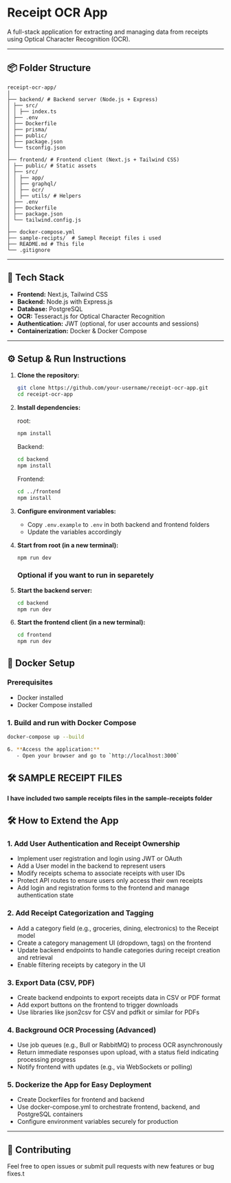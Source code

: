 # Receipt OCR App

A full-stack application for extracting and managing data from receipts using Optical Character Recognition (OCR).

---

## 📦 Folder Structure

```
receipt-ocr-app/
│
├── backend/ # Backend server (Node.js + Express)
│ ├── src/
│ │ ├── index.ts
│ ├── .env
│ ├── Dockerfile
│ ├── prisma/
│ ├── public/
│ ├── package.json
│ └── tsconfig.json
│
├── frontend/ # Frontend client (Next.js + Tailwind CSS)
│ ├── public/ # Static assets
│ ├── src/
│ │ ├── app/
│ │ ├── graphql/
│ │ ├── ocr/
│ │ ├── utils/ # Helpers
│ ├── .env
│ ├── Dockerfile
│ ├── package.json
│ └── tailwind.config.js
│
├── docker-compose.yml
├── sample-recipts/  # Samepl Receipt files i used
├── README.md # This file
└── .gitignore
```

---

## 🚀 Tech Stack

- **Frontend:** Next.js, Tailwind CSS
- **Backend:** Node.js with Express.js
- **Database:** PostgreSQL
- **OCR:** Tesseract.js for Optical Character Recognition
- **Authentication:** JWT (optional, for user accounts and sessions)
- **Containerization:** Docker & Docker Compose

---

## ⚙️ Setup & Run Instructions

1. **Clone the repository:**

   ```bash
   git clone https://github.com/your-username/receipt-ocr-app.git
   cd receipt-ocr-app
   ```

2. **Install dependencies:**

   root:

   ```bash
   npm install
   ```

   Backend:

   ```bash
   cd backend
   npm install
   ```

   Frontend:

   ```bash
   cd ../frontend
   npm install
   ```

3. **Configure environment variables:**

   - Copy `.env.example` to `.env` in both backend and frontend folders
   - Update the variables accordingly

4. **Start from root (in a new terminal):**

   ```bash
   npm run dev
   ```

   ### **Optional if you want to run in separetely**

5. **Start the backend server:**

   ```bash
   cd backend
   npm run dev
   ```

6. **Start the frontend client (in a new terminal):**

   ```bash
   cd frontend
   npm run dev
   ```

## 🐳 Docker Setup

### Prerequisites

- Docker installed
- Docker Compose installed

### 1. Build and run with Docker Compose

```bash
docker-compose up --build

6. **Access the application:**
   - Open your browser and go to `http://localhost:3000`
```

## 🛠 SAMPLE RECEIPT FILES

**I have included two sample receipts files in the sample-receipts folder**

## 🛠 How to Extend the App

### 1. Add User Authentication and Receipt Ownership

- Implement user registration and login using JWT or OAuth
- Add a User model in the backend to represent users
- Modify receipts schema to associate receipts with user IDs
- Protect API routes to ensure users only access their own receipts
- Add login and registration forms to the frontend and manage authentication state

### 2. Add Receipt Categorization and Tagging

- Add a category field (e.g., groceries, dining, electronics) to the Receipt model
- Create a category management UI (dropdown, tags) on the frontend
- Update backend endpoints to handle categories during receipt creation and retrieval
- Enable filtering receipts by category in the UI

### 3. Export Data (CSV, PDF)

- Create backend endpoints to export receipts data in CSV or PDF format
- Add export buttons on the frontend to trigger downloads
- Use libraries like json2csv for CSV and pdfkit or similar for PDFs

### 4. Background OCR Processing (Advanced)

- Use job queues (e.g., Bull or RabbitMQ) to process OCR asynchronously
- Return immediate responses upon upload, with a status field indicating processing progress
- Notify frontend with updates (e.g., via WebSockets or polling)

### 5. Dockerize the App for Easy Deployment

- Create Dockerfiles for frontend and backend
- Use docker-compose.yml to orchestrate frontend, backend, and PostgreSQL containers
- Configure environment variables securely for production

---

## 🤝 Contributing

Feel free to open issues or submit pull requests with new features or bug fixes.t
